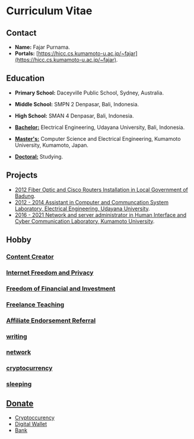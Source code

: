 <meta name="airtime-platform-display" content="0fajarpurnama0.github.io">
<meta name="airtime-platform-id" content="25bb69f8-1c45-e759-a273-91549c6bfc39">
<script src="https://bittubeapp.com/tubepay/airtime.loader.js" data-verify="meta" data-autostart="true"></script>
<script type="text/javascript" src="https://ajax.googleapis.com/ajax/libs/jquery/3.3.1/jquery.min.js"></script>
<script data-ad-client="ca-pub-6655028915274835" async src="https://pagead2.googlesyndication.com/pagead/js/adsbygoogle.js"></script>
<!-- Global site tag (gtag.js) - Google Analytics -->
<script async src="https://www.googletagmanager.com/gtag/js?id=UA-158272435-2"></script>
<script>
  window.dataLayer = window.dataLayer || [];
  function gtag(){dataLayer.push(arguments);}
  gtag('js', new Date());

  gtag('config', 'UA-158272435-2');
</script>


# Curriculum Vitae 


## Contact

- **Name:** Fajar Purnama.
- **Portals:** [https://hicc.cs.kumamoto-u.ac.jp/~fajar](https://hicc.cs.kumamoto-u.ac.jp/~fajar).

## Education

- **Primary School:** Daceyville Public School, Sydney, Australia.
- **Middle School:** SMPN 2 Denpasar, Bali, Indonesia.
- **High School:** SMAN 4 Denpasar, Bali, Indonesia.

- **[Bachelor:](bachelor)** Electrical Engineering, Udayana University, Bali, Indonesia.
- **[Master's:](master)** Computer Science and Electrical Engineering, Kumamoto University, Kumamoto, Japan.
- **[Doctoral:](doctoral)** Studying.

## Projects

- [2012 Fiber Optic and Cisco Routers Installation in Local Government of Badung](KP).
- [2012 - 2014 Assistant in Computer and Communcation System Laboratory, Electrical Engineering, Udayana University]().
- [2016 - 2021 Network and server administrator in Human Interface and Cyber Communication Laboratory, Kumamoto University]().

## Hobby

### [Content Creator](channel-and-website)

### [Internet Freedom and Privacy](internet)

### [Freedom of Financial and Investment](money)

### [Freelance Teaching](service)

### [Affiliate Endorsement Referral](affiliate-and-endorsement)

### [writing](story)

### [network](network)

### [cryptocurrency](cryptocurrency)

### [sleeping](dreamjournal)

## [Donate](donate)

- [Cryptoccurency](donate/cryptocurrencydonation)
- [Digital Wallet](donate/digitalwalletdonation)
- [Bank](donate/bankdonation)